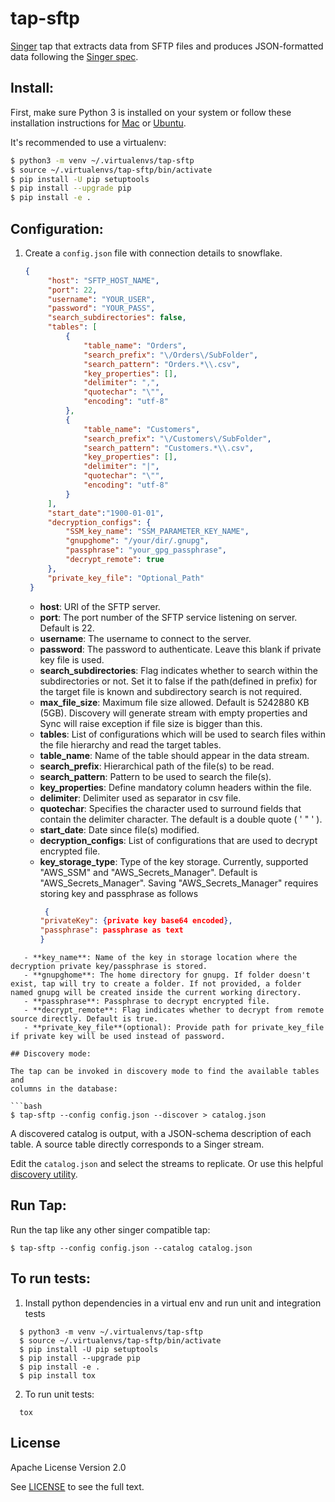 # tap-sftp

[Singer](https://www.singer.io/) tap that extracts data from SFTP files and produces JSON-formatted data following the [Singer spec](https://github.com/singer-io/getting-started/blob/master/docs/SPEC.md).

## Install:

First, make sure Python 3 is installed on your system or follow these
installation instructions for [Mac](http://docs.python-guide.org/en/latest/starting/install3/osx/) or
[Ubuntu](https://www.digitalocean.com/community/tutorials/how-to-install-python-3-and-set-up-a-local-programming-environment-on-ubuntu-16-04).

It's recommended to use a virtualenv:

```bash
$ python3 -m venv ~/.virtualenvs/tap-sftp
$ source ~/.virtualenvs/tap-sftp/bin/activate
$ pip install -U pip setuptools
$ pip install --upgrade pip
$ pip install -e .
```

## Configuration:

1. Create a `config.json` file with connection details to snowflake.

   ```json
   {
        "host": "SFTP_HOST_NAME",
        "port": 22,
        "username": "YOUR_USER",
        "password": "YOUR_PASS",
        "search_subdirectories": false,
        "tables": [
            {
                "table_name": "Orders",
                "search_prefix": "\/Orders\/SubFolder",
                "search_pattern": "Orders.*\\.csv",
                "key_properties": [],
                "delimiter": ",",
                "quotechar": "\"",
                "encoding": "utf-8"
            },
            {
                "table_name": "Customers",
                "search_prefix": "\/Customers\/SubFolder",
                "search_pattern": "Customers.*\\.csv",
                "key_properties": [],
                "delimiter": "|",
                "quotechar": "\"",
                "encoding": "utf-8"
            }
        ],
        "start_date":"1900-01-01",
        "decryption_configs": {
            "SSM_key_name": "SSM_PARAMETER_KEY_NAME",
            "gnupghome": "/your/dir/.gnupg",
            "passphrase": "your_gpg_passphrase",
            "decrypt_remote": true
        },
        "private_key_file": "Optional_Path"
    }
   ```
   - **host**: URI of the SFTP server.
   - **port**: The port number of the SFTP service listening on server. Default is 22.
   - **username**: The username to connect to the server.
   - **password**: The password to authenticate. Leave this blank if private key file is used.
   - **search_subdirectories**: Flag indicates whether to search within the subdirectories or not. Set it to false if the path(defined in prefix) for the target file is known and subdirectory search is not required.
   - **max_file_size**: Maximum file size allowed. Default is 5242880 KB (5GB). Discovery will generate stream with empty properties and Sync will raise exception if file size is bigger than this.
   - **tables**: List of configurations which will be used to search files within the file hierarchy and read the target tables.
   - **table_name**: Name of the table should appear in the data stream.
   - **search_prefix**: Hierarchical path of the file(s) to be read.
   - **search_pattern**: Pattern to be used to search the file(s).
   - **key_properties**: Define mandatory column headers within the file.
   - **delimiter**: Delimiter used as separator in csv file.
   - **quotechar**: Specifies the character used to surround fields that contain the delimiter character. The default is a double quote ( ' " ' ). 
   - **start_date**: Date since file(s) modified. 
   - **decryption_configs**: List of configurations that are used to decrypt encrypted file.
   - **key_storage_type**: Type of the key storage. Currently, supported "AWS_SSM" and "AWS_Secrets_Manager". Default is "AWS_Secrets_Manager". Saving "AWS_Secrets_Manager" requires storing key and passphrase as follows
     ```json
      {
     "privateKey": {private key base64 encoded},
     "passphrase": passphrase as text
     }
```
   - **key_name**: Name of the key in storage location where the decryption private key/passphrase is stored. 
   - **gnupghome**: The home directory for gnupg. If folder doesn't exist, tap will try to create a folder. If not provided, a folder named gnupg will be created inside the current working directory. 
   - **passphrase**: Passphrase to decrypt encrypted file.
   - **decrypt_remote**: Flag indicates whether to decrypt from remote source directly. Default is true. 
   - **private_key_file**(optional): Provide path for private_key_file if private key will be used instead of password.

## Discovery mode:

The tap can be invoked in discovery mode to find the available tables and
columns in the database:

```bash
$ tap-sftp --config config.json --discover > catalog.json
```

A discovered catalog is output, with a JSON-schema description of each table. A
source table directly corresponds to a Singer stream.

Edit the `catalog.json` and select the streams to replicate. Or use this helpful [discovery utility](https://github.com/chrisgoddard/singer-discover).

## Run Tap:

Run the tap like any other singer compatible tap:

```
$ tap-sftp --config config.json --catalog catalog.json
```

## To run tests:

1. Install python dependencies in a virtual env and run unit and integration tests
```
  $ python3 -m venv ~/.virtualenvs/tap-sftp
  $ source ~/.virtualenvs/tap-sftp/bin/activate
  $ pip install -U pip setuptools
  $ pip install --upgrade pip
  $ pip install -e .
  $ pip install tox
```

2. To run unit tests:
```
  tox
```

## License

Apache License Version 2.0

See [LICENSE](LICENSE) to see the full text.

